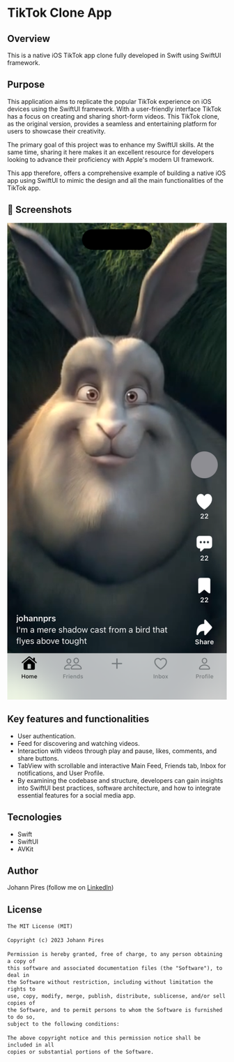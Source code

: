 # TikTok Clone App

## Overview
This is a native iOS TikTok app clone fully developed in Swift using SwiftUI framework.

## Purpose
This application aims to replicate the popular TikTok experience on iOS devices using the SwiftUI framework. With a user-friendly interface TikTok has a focus on creating and sharing short-form videos. This TikTok clone, as the original version, provides a seamless and entertaining platform for users to showcase their creativity.

The primary goal of this project was to enhance my SwiftUI skills. At the same time, sharing it here makes it an excellent resource for developers looking to advance their proficiency with Apple's modern UI framework.

This app therefore, offers a comprehensive example of building a native iOS app using SwiftUI to mimic the design and all the main functionalities of the TikTok app. 

## :camera_flash: Screenshots
<!-- You can add more screenshots here if you like -->

<img src="Screenshots/screen3.png" width="1000" >

## Key features and functionalities

* User authentication.
* Feed for discovering and watching videos.
* Interaction with videos through play and pause, likes, comments, and share buttons.
* TabView with scrollable and interactive Main Feed, Friends tab, Inbox for notifications, and User Profile.
* By examining the codebase and structure, developers can gain insights into SwiftUI best practices, software architecture, and how to integrate essential features for a social media app.

## Tecnologies
* Swift
* SwiftUI
* AVKit

## Author
Johann Pires (follow me on [LinkedIn](https://www.linkedin.com/in/johann-p-261961215/))

## License
```
The MIT License (MIT)

Copyright (c) 2023 Johann Pires

Permission is hereby granted, free of charge, to any person obtaining a copy of
this software and associated documentation files (the "Software"), to deal in
the Software without restriction, including without limitation the rights to
use, copy, modify, merge, publish, distribute, sublicense, and/or sell copies of
the Software, and to permit persons to whom the Software is furnished to do so,
subject to the following conditions:

The above copyright notice and this permission notice shall be included in all
copies or substantial portions of the Software.
